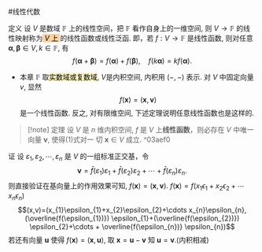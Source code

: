 #线性代数 


定义 设 $V$ 是数域 $\mathbb{F}$ 上的线性空间，把 $\mathbb{F}$ 看作自身上的一维空间, 则 $V \rightarrow \mathbb{F}$ 的线性映射称为<mark style="background: #FFB86CA6;"> $V$ 上 </mark>的线性函数或线性泛函. 即，若 $f: V \rightarrow \mathbb{F}$ 是线性函数, 则对任意 $\boldsymbol{\alpha}, \boldsymbol{\beta} \in V, k \in \mathbb{F}$, 有
$$
f(\boldsymbol{\alpha}+\boldsymbol{\beta})=f(\boldsymbol{\alpha})+f(\boldsymbol{\beta}), \quad f(k \boldsymbol{\alpha})=k f(\boldsymbol{\alpha}) .
$$
- 本章 $\mathbb{F}$ 取<mark style="background: #FFF3A3A6;">实数域或复数域</mark>, $V$是内积空间, 内积用 $(-,-)$ 表示. 对 $V$ 中固定向量 $v$, 显然
$$
f(\mathbf{x})=(\mathbf{x}, \mathbf{v}) \tag{1}
$$
是一个线性函数. 反之, 对有限维空间, 下述定理说明任意线性函数也是这样的. 


>[!note] 定理 
>设 $V$ 是 $n$ 维内积空间, $f$ 是 $V$ 上**线性函数**，则必存在 $V$ 中唯一向量 $\mathbf{v}$, 使得(1)式对一 切 $\mathbf{x} \in V$ 成立.
^03aef0

证 设 $\varepsilon_1, \varepsilon_2, \cdots, \varepsilon_n$ 是 $V$ 的一组标准正交基，令 
$$
\mathbf{v}=\bar{f}\left(\varepsilon_1\right) \varepsilon_1+\bar{f}\left(\varepsilon_2\right) \varepsilon_2+\cdots+\bar{f}\left(\varepsilon_n\right) \varepsilon_n .
$$
则直接验证在基向量上的作用效果可知, $f(\mathbf{x})=(\mathbf{x}, \mathbf{v})$. $f(\textbf{x})=f(x_{1}\epsilon_{1}+x_{2}\epsilon_{2}+\cdots x_{n}\epsilon_{n})$
$$(x,v)=(x_{1}\epsilon_{1}+x_{2}\epsilon_{2}+\cdots x_{n}\epsilon_{n},(\overline{f(\epsilon_{1})}) \epsilon_{1}+(\overline{f(\epsilon_{2})}) \epsilon_{2}+\cdots + \overline{f(\epsilon_{n})} \epsilon_{n})$$
若还有向量 $\mathbf{u}$ 使得 $f(\mathbf{x})=(\mathbf{x}, \mathbf{u})$, 取 $\mathbf{x}=\mathbf{u}-\mathbf{v}$ 知 $\mathbf{u}=\mathbf{v}$.(内积相减)